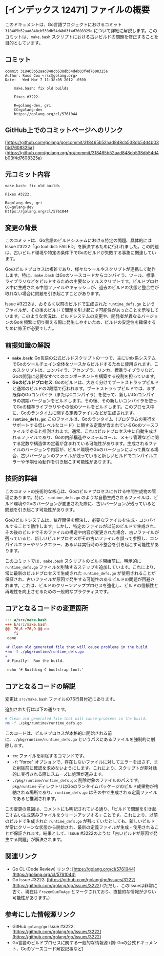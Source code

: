 # [インデックス 12471] ファイルの概要

このドキュメントは、Go言語プロジェクトにおけるコミット `318465b52aad848cb538db54d4b03f4d7608325a` について詳細に解説します。このコミットは、`make.bash` スクリプトにおける古いビルドの問題を修正することを目的としています。

## コミット

```
commit 318465b52aad848cb538db54d4b03f4d7608325a
Author: Russ Cox <rsc@golang.org>
Date:   Wed Mar 7 11:38:05 2012 -0500

    make.bash: fix old builds
    
    Fixes #3222.
    
    R=golang-dev, gri
    CC=golang-dev
    https://golang.org/cl/5761044
```

## GitHub上でのコミットページへのリンク

[https://github.com/golang/go/commit/318465b52aad848cb538db54d4b03f4d7608325a](https://github.com/golang.org/go/commit/318465b52aad848cb538db54d4b03f4d7608325a)

## 元コミット内容

```
make.bash: fix old builds

Fixes #3222.

R=golang-dev, gri
CC=golang-dev
https://golang.org/cl/5761044
```

## 変更の背景

このコミットは、Go言語のビルドシステムにおける特定の問題、具体的にはIssue #3222「go tool dist: FAILED」を解決するために行われました。この問題は、古いビルド環境や特定の条件下でGoのビルドが失敗する事象に関連しています。

Goのビルドプロセスは複雑であり、様々なツールやスクリプトが連携して動作します。特に、`make.bash` はGoのソースコードからコンパイラ、ツール、標準ライブラリなどをビルドするための主要なシェルスクリプトです。ビルドプロセス中に生成される中間ファイルやキャッシュが、過去のビルドの状態と整合性が取れない場合に問題を引き起こすことがあります。

Issue #3222は、おそらく以前のビルドで生成された `runtime_defs.go` というファイルが、その後のビルドで問題を引き起こす可能性があったことを示唆しています。このような状況は、ビルドシステムの変更や、開発者が異なるバージョンのGoを頻繁に切り替える際に発生しやすいため、ビルドの安定性を確保するために修正が必要でした。

## 前提知識の解説

*   **`make.bash`**: Go言語の公式ビルドスクリプトの一つで、主にUnix系システムでGoのツールチェイン全体をソースからビルドするために使用されます。このスクリプトは、コンパイラ、アセンブラ、リンカ、標準ライブラリなど、Goの開発に必要なすべてのコンポーネントを構築する役割を担っています。
*   **Goのビルドプロセス**: Goのビルドは、大きく分けてブートストラップビルドと通常のビルドの2段階で行われます。ブートストラップビルドでは、まず既存のGoコンパイラ（またはCコンパイラ）を使って、新しいGoコンパイラの初期バージョンをビルドします。その後、その新しいコンパイラを使ってGoの標準ライブラリやその他のツールをビルドします。このプロセス中に、Goのランタイムに関する定義ファイルなどが生成されます。
*   **`runtime_defs.go`**: このファイルは、Goのランタイム（プログラムの実行をサポートする低レベルなコード）に関する定義が含まれているGoのソースファイルであると推測されます。通常、これはビルドプロセス中に自動生成されるファイルであり、Goの内部構造やシステムコール、メモリ管理などに関する定数や構造体の定義が含まれている可能性があります。生成されるファイルのバージョンや内容が、ビルド環境やGoのバージョンによって異なる場合、古いバージョンのファイルが残っていると新しいビルドでコンパイルエラーや予期せぬ動作を引き起こす可能性があります。

## 技術的詳細

このコミットの技術的な核心は、Goのビルドプロセスにおける中間生成物の管理にあります。特に、`runtime_defs.go` のような自動生成されるファイルは、ビルド環境やGoのバージョンが変更された際に、古いバージョンが残っていると問題を引き起こす可能性があります。

Goのビルドシステムは、依存関係を解決し、必要なファイルを生成・コンパイルすることで動作します。しかし、特定のファイルが以前のビルドで生成され、その後のビルドでそのファイルの構造や内容が変更された場合、古いファイルが残っていると、新しいビルドプロセスがその古いファイルを誤って参照し、コンパイルエラーやリンクエラー、あるいは実行時の不整合を引き起こす可能性があります。

このコミットでは、`make.bash` スクリプトのビルド開始前に、明示的に `runtime_defs.go` ファイルを削除するステップを追加しています。これにより、常に最新のビルドプロセスで生成された `runtime_defs.go` が使用されることが保証され、古いファイルが原因で発生する可能性のあるビルドの問題が回避されます。これは、ビルドのクリーンアッププロセスを強化し、ビルドの信頼性と再現性を向上させるための一般的なプラクティスです。

## コアとなるコードの変更箇所

```diff
--- a/src/make.bash
+++ b/src/make.bash
@@ -76,6 +76,9 @@ do
 	fi
 done
 
+# Clean old generated file that will cause problems in the build.
+rm -f ./pkg/runtime/runtime_defs.go
+
 # Finally!  Run the build.
 
 echo '# Building C bootstrap tool.'
```

## コアとなるコードの解説

変更は `src/make.bash` ファイルの76行目付近にあります。

追加された行は以下の通りです。

```bash
# Clean old generated file that will cause problems in the build.
rm -f ./pkg/runtime/runtime_defs.go
```

このコードは、ビルドプロセスが本格的に開始される前に、`./pkg/runtime/runtime_defs.go` というパスにあるファイルを強制的に削除します。

*   `rm`: ファイルを削除するコマンドです。
*   `-f`: "force" オプションで、存在しないファイルに対してエラーを出さず、また削除前に確認を求めないようにします。これにより、スクリプトが非対話的に実行される際にスムーズに処理が進みます。
*   `./pkg/runtime/runtime_defs.go`: 削除対象のファイルのパスです。`pkg/runtime` ディレクトリはGoのランタイムパッケージのビルド成果物が格納される場所であり、`runtime_defs.go` はその中で生成される定義ファイルであると推測されます。

この変更の意図は、コメントにも明記されている通り、「ビルドで問題を引き起こす古い生成済みファイルをクリーンアップする」ことです。これにより、以前のビルドで生成された `runtime_defs.go` が残っていたとしても、新しいビルドが常にクリーンな状態から開始され、最新の定義ファイルが生成・使用されることが保証されます。結果として、Issue #3222のような「古いビルドが原因で発生する問題」が解決されます。

## 関連リンク

*   Go CL (Code Review) リンク: [https://golang.org/cl/5761044](https://golang.org/cl/5761044)
*   Go Issue #3222: [https://github.com/golang/go/issues/3222](https://github.com/golang/go/issues/3222) (ただし、このIssueは非常に古く、現在は `FrozenDueToAge` とマークされており、直接的な情報が少ない可能性があります。)

## 参考にした情報源リンク

*   GitHub `golang/go` Issue #3222: [https://github.com/golang/go/issues/3222](https://github.com/golang/go/issues/3222)
*   Go言語のビルドプロセスに関する一般的な情報源 (例: Goの公式ドキュメント、Goのソースコード解説記事など)

